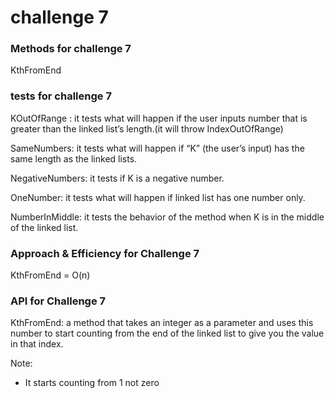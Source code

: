 ﻿# challenge 7

### Methods for challenge 7

KthFromEnd


### tests for challenge 7

KOutOfRange : it tests what will happen if the user inputs number that is greater than the linked list’s length.(it will throw IndexOutOfRange)

SameNumbers: it tests what will happen if “K” (the user’s input) has the same length as the linked lists.

NegativeNumbers: it tests if K is a negative number.

OneNumber: it tests what will happen if linked list has one number only.

NumberInMiddle: it tests the behavior of the method when K is in the middle of the linked list. 

### Approach & Efficiency for Challenge 7

KthFromEnd = O(n)


### API for Challenge 7

KthFromEnd: a method that takes an integer as a parameter and uses this number to start counting from the end of the linked list to give you the value in that index.

Note:
-	It starts counting from 1 not zero